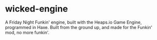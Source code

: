 # wicked-engine
A Friday Night Funkin' engine, built with the Heaps.io Game Engine, programmed in Haxe. Built from the ground up, and made for the Funkin' mod, no more funkin'.
